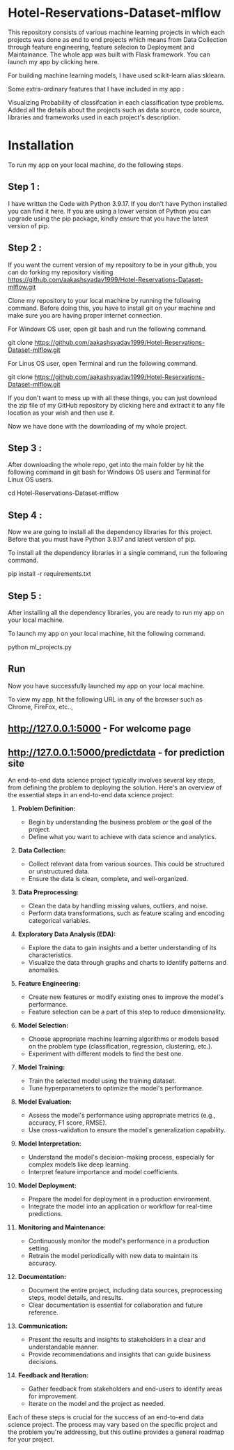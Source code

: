 # Hotel-Reservations-Dataset-mlflow

This repository consists of various machine learning projects in which each projects was done as end to end projects which means from Data Collection through feature engineering, feature selecion to Deployment and Maintainance. The whole app was built with Flask framework. You can launch my app by clicking here.

For building machine learning models, I have used scikit-learn alias sklearn.

Some extra-ordinary features that I have included in my app :

Visualizing Probability of classifcation in each classification type problems.
Added all the details about the projects such as data source, code source, libraries and frameworks used in each project's description.

# Installation

To run my app on your local machine, do the following steps.

## Step 1 :

I have written the Code with Python 3.9.17. If you don't have Python installed you can find it here.
If you are using a lower version of Python you can upgrade using the pip package, kindly ensure that you have the latest version of pip.

## Step 2 :

If you want the current version of my repository to be in your github, you can do forking my repository visiting https://github.com/aakashsyadav1999/Hotel-Reservations-Dataset-mlflow.git

Clone my repository to your local machine by running the following command. Before doing this, you have to install git on your machine and make sure you are having proper internet connection.

For Windows OS user, open git bash and run the following command.

git clone https://github.com/aakashsyadav1999/Hotel-Reservations-Dataset-mlflow.git

For Linus OS user, open Terminal and run the following command.

git clone https://github.com/aakashsyadav1999/Hotel-Reservations-Dataset-mlflow.git

If you don't want to mess up with all these things, you can just download the zip file of my GitHub repository by clicking here and extract it to any file location as your wish and then use it.

Now we have done with the downloading of my whole project.

## Step 3 :

After downloading the whole repo, get into the main folder by hit the following command in git bash for Windows OS users and Terminal for Linux OS users.

cd Hotel-Reservations-Dataset-mlflow

## Step 4 :

Now we are going to install all the dependency libraries for this project. Before that you must have Python 3.9.17 and latest version of pip.

To install all the dependency libraries in a single command, run the following command.

pip install -r requirements.txt

## Step 5 :

After installing all the dependency libraries, you are ready to run my app on your local machine.

To launch my app on your local machine, hit the following command.

python ml_projects.py

## Run

Now you have successfully launched my app on your local machine.

To view my app, hit the following URL in any of the browser such as Chrome, FireFox, etc..,

## http://127.0.0.1:5000 - For welcome page

## http://127.0.0.1:5000/predictdata - for prediction site



An end-to-end data science project typically involves several key steps, from defining the problem to deploying the solution. Here's an overview of the essential steps in an end-to-end data science project:

1. **Problem Definition:**
   - Begin by understanding the business problem or the goal of the project.
   - Define what you want to achieve with data science and analytics.

2. **Data Collection:**
   - Collect relevant data from various sources. This could be structured or unstructured data.
   - Ensure the data is clean, complete, and well-organized.

3. **Data Preprocessing:**
   - Clean the data by handling missing values, outliers, and noise.
   - Perform data transformations, such as feature scaling and encoding categorical variables.

4. **Exploratory Data Analysis (EDA):**
   - Explore the data to gain insights and a better understanding of its characteristics.
   - Visualize the data through graphs and charts to identify patterns and anomalies.

5. **Feature Engineering:**
   - Create new features or modify existing ones to improve the model's performance.
   - Feature selection can be a part of this step to reduce dimensionality.

6. **Model Selection:**
   - Choose appropriate machine learning algorithms or models based on the problem type (classification, regression, clustering, etc.).
   - Experiment with different models to find the best one.

7. **Model Training:**
   - Train the selected model using the training dataset.
   - Tune hyperparameters to optimize the model's performance.

8. **Model Evaluation:**
   - Assess the model's performance using appropriate metrics (e.g., accuracy, F1 score, RMSE).
   - Use cross-validation to ensure the model's generalization capability.

9. **Model Interpretation:**
   - Understand the model's decision-making process, especially for complex models like deep learning.
   - Interpret feature importance and model coefficients.

10. **Model Deployment:**
    - Prepare the model for deployment in a production environment.
    - Integrate the model into an application or workflow for real-time predictions.

11. **Monitoring and Maintenance:**
    - Continuously monitor the model's performance in a production setting.
    - Retrain the model periodically with new data to maintain its accuracy.

12. **Documentation:**
    - Document the entire project, including data sources, preprocessing steps, model details, and results.
    - Clear documentation is essential for collaboration and future reference.

13. **Communication:**
    - Present the results and insights to stakeholders in a clear and understandable manner.
    - Provide recommendations and insights that can guide business decisions.

14. **Feedback and Iteration:**
    - Gather feedback from stakeholders and end-users to identify areas for improvement.
    - Iterate on the model and the project as needed.

Each of these steps is crucial for the success of an end-to-end data science project. The process may vary based on the specific project and the problem you're addressing, but this outline provides a general roadmap for your project.
